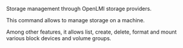 Storage management through OpenLMI storage providers.

This command allows to manage storage on a machine.

Among other features, it allows list, create, delete, format and mount
various block devices and volume groups.
